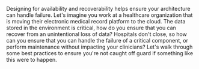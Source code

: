 Designing for availability and recoverability helps ensure your architecture can handle failure. Let's imagine you work at a healthcare organization that is moving their electronic medical record platform to the cloud. The data stored in the environment is critical, how do you ensure that you can recover from an unintentional loss of data? Hospitals don't close, so how can you ensure that you can handle the failure of a critical component, or perform maintenance without impacting your clinicians? Let's walk through some best practices to ensure you're not caught off guard if something like this were to happen.